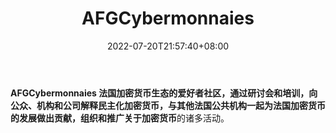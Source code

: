 ﻿---
weight: 
title: "AFGCybermonnaies"
description: "AFGCybermonnaies 法国加密货币生态的爱好者社区，通过研讨会和培训，向公众、机构和公司解释民主化加密货币，与其他法国公共机构一起为法国加密货币的发展做出贡献，组织和推广关..."
date: 2022-07-20T21:57:40+08:00
lastmod: 2022-07-20T16:45:40+08:00
draft: false
authors: ["xixi1127"]
featuredImage: "afgcybermonnaies.jpg"
link: "https://www.cypherhunter.com/zh-hans/p/afgcybermonnaies/"
tags: ["元宇宙社区","AFGCybermonnaies"]
categories: ["navigation"]
navigation: ["元宇宙社区"]
lightgallery: true
toc: true
pinned: false
recommend: false
recommend1: false
---
**AFGCybermonnaies **法国加密货币生态的爱好者社区，通过研讨会和培训，向公众、机构和公司解释民主化加密货币，与其他法国公共机构一起为法国加密货币的发展做出贡献，组织和推广关于**加密货币**的诸多活动。